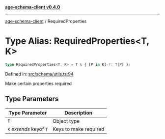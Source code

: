 [**age-schema-client v0.4.0**](../index.md)

***

[age-schema-client](../index.md) / RequiredProperties

# Type Alias: RequiredProperties\<T, K\>

```ts
type RequiredProperties<T, K> = T & { [P in K]-?: T[P] };
```

Defined in: [src/schema/utils.ts:94](https://github.com/standardbeagle/ageSchemaClient/blob/main/src/schema/utils.ts#L94)

Make certain properties required

## Type Parameters

| Type Parameter | Description |
| ------ | ------ |
| `T` | Object type |
| `K` *extends* keyof `T` | Keys to make required |
